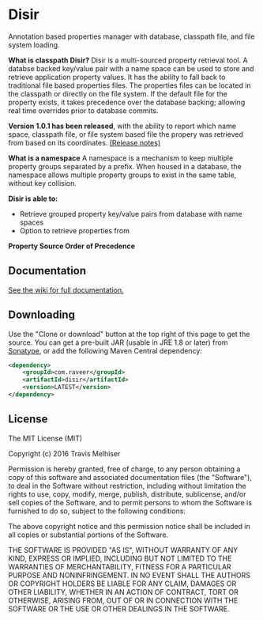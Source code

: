 # Disir

Annotation based properties manager with database, classpath file, and file system loading.

**What is classpath Disir?** Disir is a multi-sourced property retrieval tool.  A databse backed key/value pair with a name space can be used to store and retrieve application property values.  It has the ability to fall back to traditional file based properties files.  The properties files can be located in the classpath or directly on the file system.  If the default file for the property exists, it takes precedence over the database backing; allowing real time overrides prior to database commits.

**Version 1.0.1 has been released**, with the ability to report which name space, classpath file, or file system based file the propery was retrieved from based on its coordinates. [(Release notes)](https://github.com/tmelhiser/disir/releases/tag/disir-1.0.1)

**What is a namespace** A namespace is a mechanism to keep multiple property groups separated by a prefix.  When housed in a database, the namespace allows multiple property groups to exist in the same table, without key collision.

**Disir is able to:**

* Retrieve grouped property key/value pairs from database with name spaces
* Option to retrieve properties from 

**Property Source Order of Precedence** 

## Documentation

[See the wiki for full documentation.](https://github.com/tmelhiser/disir/wiki)

## Downloading

Use the "Clone or download" button at the top right of this page to get the source. You can get a pre-built JAR (usable in JRE 1.8 or later) from [Sonatype](https://oss.sonatype.org/#nexus-search;quick~disir), or add the following Maven Central dependency:

```xml
<dependency>
    <groupId>com.raveer</groupId>
    <artifactId>disir</artifactId>
    <version>LATEST</version>
</dependency>
```

## License

The MIT License (MIT)

Copyright (c) 2016 Travis Melhiser
 
Permission is hereby granted, free of charge, to any person obtaining a copy of this software and associated documentation files (the "Software"), to deal in the Software without restriction, including without limitation the rights to use, copy, modify, merge, publish, distribute, sublicense, and/or sell copies of the Software, and to permit persons to whom the Software is furnished to do so, subject to the following conditions:
 
The above copyright notice and this permission notice shall be included in all copies or substantial portions of the Software.
 
THE SOFTWARE IS PROVIDED "AS IS", WITHOUT WARRANTY OF ANY KIND, EXPRESS OR IMPLIED, INCLUDING BUT NOT LIMITED TO THE WARRANTIES OF MERCHANTABILITY, FITNESS FOR A PARTICULAR PURPOSE AND NONINFRINGEMENT. IN NO EVENT SHALL THE AUTHORS OR COPYRIGHT HOLDERS BE LIABLE FOR ANY CLAIM, DAMAGES OR OTHER LIABILITY, WHETHER IN AN ACTION OF CONTRACT, TORT OR OTHERWISE, ARISING FROM, OUT OF OR IN CONNECTION WITH THE SOFTWARE OR THE USE OR OTHER DEALINGS IN THE SOFTWARE.
